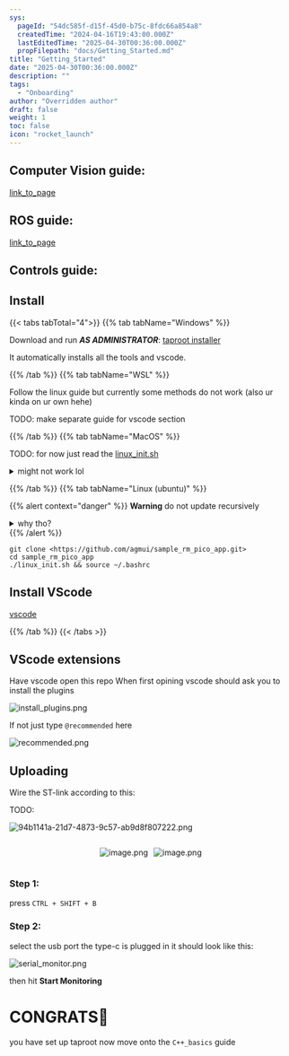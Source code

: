 ```yaml
---
sys:
  pageId: "54dc585f-d15f-45d0-b75c-8fdc66a854a8"
  createdTime: "2024-04-16T19:43:00.000Z"
  lastEditedTime: "2025-04-30T00:36:00.000Z"
  propFilepath: "docs/Getting_Started.md"
title: "Getting_Started"
date: "2025-04-30T00:36:00.000Z"
description: ""
tags:
  - "Onboarding"
author: "Overridden author"
draft: false
weight: 1
toc: false
icon: "rocket_launch"
---
```


## Computer Vision guide:

[link_to_page](86d45bc0-388b-4d26-8848-44f255f73d0e)

## ROS guide:

[link_to_page](3c76c1de-ec8f-46d6-8b0a-294005edc2d5)

## Controls guide:

## Install

{{< tabs tabTotal="4">}}
{{% tab tabName="Windows" %}}

Download and run _**AS ADMINISTRATOR**_: [taproot installer](https://github.com/Thornbots/TeachingFreshies/releases/tag/1.0)

It automatically installs all the tools and vscode.

{{% /tab %}}
{{% tab tabName="WSL" %}}

Follow the linux guide but currently some methods do not work (also ur kinda on ur own hehe)

TODO: make separate guide for vscode section

{{% /tab %}}
{{% tab tabName="MacOS" %}}

TODO: for now just read the [linux_init.sh](https://github.com/agmui/sample_rm_pico_app/blob/main/linux_init.sh)

<details>
<summary>might not work lol</summary>

`brew install libusb pkg-config`

Next install: [vscode](https://code.visualstudio.com/Download)

</details>

{{% /tab %}}
{{% tab tabName="Linux (ubuntu)" %}}

{{% alert context="danger" %}}
**Warning** do not update recursively
<details>
<summary>why tho?</summary>
There are some submodules that may go on for a while (like tinyusb) and I highly
recommend you don't need to get them.
If you want to see what submodules I update just look in `linux_init.sh`
</details>
{{% /alert %}}

```shell
git clone <https://github.com/agmui/sample_rm_pico_app.git>
cd sample_rm_pico_app
./linux_init.sh && source ~/.bashrc
```

## Install VScode

[vscode](https://code.visualstudio.com/Download)

{{% /tab %}}
{{< /tabs >}}

## VScode extensions

Have vscode open this repo
When first opining vscode should ask you to install the plugins

![install_plugins.png](https://prod-files-secure.s3.us-west-2.amazonaws.com/d518164a-d88e-44d1-a4ee-3adb3bd8bce0/89bd30f0-1825-4e77-867b-0a41ce370880/install_plugins.png?X-Amz-Algorithm=AWS4-HMAC-SHA256&X-Amz-Content-Sha256=UNSIGNED-PAYLOAD&X-Amz-Credential=ASIAZI2LB466UN7WSSIS%2F20250507%2Fus-west-2%2Fs3%2Faws4_request&X-Amz-Date=20250507T070926Z&X-Amz-Expires=3600&X-Amz-Security-Token=IQoJb3JpZ2luX2VjEK%2F%2F%2F%2F%2F%2F%2F%2F%2F%2F%2FwEaCXVzLXdlc3QtMiJHMEUCIQDXxhU0VKNjAVKNZkrjaaQsHbjSH8NdOt14Z0ejDlBHggIgNpCfqLwrL%2B7H55Pdwp6w4luTdTBqeaGq0Nc1kIxRr%2Bgq%2FwMIWBAAGgw2Mzc0MjMxODM4MDUiDMSS2mdfcJ7H%2BCmlnCrcAxM4XuFSba%2Bq6ivzZMq6hWhNtNQE1biSJUK2kTXsiv2Xt39bFtp%2BNH4XSkT%2BrKPdcgXp7F5rwe%2F4kKO0iMx%2BWqo38YE6m1Y0l8zGJvYe1Paer1eNC8IujeaSaVVzxC3%2FBA30DcN%2Ba9K182C0bM37MDTkYWj8uaS25d0KvPszG15CGPQ7xJMGRFai1sxCmpZZxZ56HmX6sFvh93u%2BsjpxRlCzkJAQJ9xId0O82c2FMq68AyPVV0VXoha67LpDnj9GsGEaUdvQxnnkm2L%2FV22mEdLj%2BCDDBvK5UdacatVyotr4gvvpaankU2LjsTrXHoSV4UF%2BoNXNE86%2FJ%2BTHMIbdzQJkAQsE8jVnbGjCe8Qa3gQTZY%2FnsRKT9K3HZnwnqWCzsTuMEznWudpEednJVRmgcPHKMX9ktn%2BgWTkrNA3FXORb42bUiU6d9d9X8TsdFAQCaSdpQ6Y83ibYM2Mfr3jeizcOel38LqvlYboAMxgLW5dm3NAI%2FCvjxJrv2LhMRMOTo3BXZe4jgEyvtdEWk3Dm8G%2FHGMGZcmb1YKXJxz7HNcCjERQx%2F4P%2FmNN%2BVeVRUGdySw5ZJf3Eug1z9QJgA%2ByN1zI09h9yfB3Ql4CDga5iVA0rSwmhVE96WueOOokjMLKJ7MAGOqUBaIP%2FAMurGp9mMZ%2BMQoeOwVNnefKZx7seCOYUBAkC%2B5Sg%2F1nP1NN%2F6OJBtFqHZWCSSt8%2FUjn%2FSoge1KOjR3z2y0zrpDtHE2dAf0OVBebZ1SoIG%2BfvJArpTn4i3AUpxyjYMtZs69ubBAr5QxAHvaZulI32OWwYlRMXvbVLwTW9Pqgx2zamuwZ%2FUukNZCGuIuBm%2FtR75eAAOAUfOjWevAr9%2B3LHkt7v&X-Amz-Signature=d5c8b53e8ca3bac403bf25d1c5a7aa47a4923e0dfcedcd733d8babfdbd9dad24&X-Amz-SignedHeaders=host&x-id=GetObject)

If not just type `@recommended` here  

![recommended.png](https://prod-files-secure.s3.us-west-2.amazonaws.com/d518164a-d88e-44d1-a4ee-3adb3bd8bce0/61e661e9-5d85-4dfc-be0d-8d2097a5e793/recommended.png?X-Amz-Algorithm=AWS4-HMAC-SHA256&X-Amz-Content-Sha256=UNSIGNED-PAYLOAD&X-Amz-Credential=ASIAZI2LB466UN7WSSIS%2F20250507%2Fus-west-2%2Fs3%2Faws4_request&X-Amz-Date=20250507T070926Z&X-Amz-Expires=3600&X-Amz-Security-Token=IQoJb3JpZ2luX2VjEK%2F%2F%2F%2F%2F%2F%2F%2F%2F%2F%2FwEaCXVzLXdlc3QtMiJHMEUCIQDXxhU0VKNjAVKNZkrjaaQsHbjSH8NdOt14Z0ejDlBHggIgNpCfqLwrL%2B7H55Pdwp6w4luTdTBqeaGq0Nc1kIxRr%2Bgq%2FwMIWBAAGgw2Mzc0MjMxODM4MDUiDMSS2mdfcJ7H%2BCmlnCrcAxM4XuFSba%2Bq6ivzZMq6hWhNtNQE1biSJUK2kTXsiv2Xt39bFtp%2BNH4XSkT%2BrKPdcgXp7F5rwe%2F4kKO0iMx%2BWqo38YE6m1Y0l8zGJvYe1Paer1eNC8IujeaSaVVzxC3%2FBA30DcN%2Ba9K182C0bM37MDTkYWj8uaS25d0KvPszG15CGPQ7xJMGRFai1sxCmpZZxZ56HmX6sFvh93u%2BsjpxRlCzkJAQJ9xId0O82c2FMq68AyPVV0VXoha67LpDnj9GsGEaUdvQxnnkm2L%2FV22mEdLj%2BCDDBvK5UdacatVyotr4gvvpaankU2LjsTrXHoSV4UF%2BoNXNE86%2FJ%2BTHMIbdzQJkAQsE8jVnbGjCe8Qa3gQTZY%2FnsRKT9K3HZnwnqWCzsTuMEznWudpEednJVRmgcPHKMX9ktn%2BgWTkrNA3FXORb42bUiU6d9d9X8TsdFAQCaSdpQ6Y83ibYM2Mfr3jeizcOel38LqvlYboAMxgLW5dm3NAI%2FCvjxJrv2LhMRMOTo3BXZe4jgEyvtdEWk3Dm8G%2FHGMGZcmb1YKXJxz7HNcCjERQx%2F4P%2FmNN%2BVeVRUGdySw5ZJf3Eug1z9QJgA%2ByN1zI09h9yfB3Ql4CDga5iVA0rSwmhVE96WueOOokjMLKJ7MAGOqUBaIP%2FAMurGp9mMZ%2BMQoeOwVNnefKZx7seCOYUBAkC%2B5Sg%2F1nP1NN%2F6OJBtFqHZWCSSt8%2FUjn%2FSoge1KOjR3z2y0zrpDtHE2dAf0OVBebZ1SoIG%2BfvJArpTn4i3AUpxyjYMtZs69ubBAr5QxAHvaZulI32OWwYlRMXvbVLwTW9Pqgx2zamuwZ%2FUukNZCGuIuBm%2FtR75eAAOAUfOjWevAr9%2B3LHkt7v&X-Amz-Signature=c86eca76f54d2c8693d0b2754f826fb0e24b9282de7916839b53686c0cbe1f65&X-Amz-SignedHeaders=host&x-id=GetObject)

## Uploading

Wire the ST-link according to this:

TODO:

![94b1141a-21d7-4873-9c57-ab9d8f807222.png](https://prod-files-secure.s3.us-west-2.amazonaws.com/d518164a-d88e-44d1-a4ee-3adb3bd8bce0/e5fad17d-ab82-4300-9f4c-505ab4b1202c/94b1141a-21d7-4873-9c57-ab9d8f807222.png?X-Amz-Algorithm=AWS4-HMAC-SHA256&X-Amz-Content-Sha256=UNSIGNED-PAYLOAD&X-Amz-Credential=ASIAZI2LB466UN7WSSIS%2F20250507%2Fus-west-2%2Fs3%2Faws4_request&X-Amz-Date=20250507T070926Z&X-Amz-Expires=3600&X-Amz-Security-Token=IQoJb3JpZ2luX2VjEK%2F%2F%2F%2F%2F%2F%2F%2F%2F%2F%2FwEaCXVzLXdlc3QtMiJHMEUCIQDXxhU0VKNjAVKNZkrjaaQsHbjSH8NdOt14Z0ejDlBHggIgNpCfqLwrL%2B7H55Pdwp6w4luTdTBqeaGq0Nc1kIxRr%2Bgq%2FwMIWBAAGgw2Mzc0MjMxODM4MDUiDMSS2mdfcJ7H%2BCmlnCrcAxM4XuFSba%2Bq6ivzZMq6hWhNtNQE1biSJUK2kTXsiv2Xt39bFtp%2BNH4XSkT%2BrKPdcgXp7F5rwe%2F4kKO0iMx%2BWqo38YE6m1Y0l8zGJvYe1Paer1eNC8IujeaSaVVzxC3%2FBA30DcN%2Ba9K182C0bM37MDTkYWj8uaS25d0KvPszG15CGPQ7xJMGRFai1sxCmpZZxZ56HmX6sFvh93u%2BsjpxRlCzkJAQJ9xId0O82c2FMq68AyPVV0VXoha67LpDnj9GsGEaUdvQxnnkm2L%2FV22mEdLj%2BCDDBvK5UdacatVyotr4gvvpaankU2LjsTrXHoSV4UF%2BoNXNE86%2FJ%2BTHMIbdzQJkAQsE8jVnbGjCe8Qa3gQTZY%2FnsRKT9K3HZnwnqWCzsTuMEznWudpEednJVRmgcPHKMX9ktn%2BgWTkrNA3FXORb42bUiU6d9d9X8TsdFAQCaSdpQ6Y83ibYM2Mfr3jeizcOel38LqvlYboAMxgLW5dm3NAI%2FCvjxJrv2LhMRMOTo3BXZe4jgEyvtdEWk3Dm8G%2FHGMGZcmb1YKXJxz7HNcCjERQx%2F4P%2FmNN%2BVeVRUGdySw5ZJf3Eug1z9QJgA%2ByN1zI09h9yfB3Ql4CDga5iVA0rSwmhVE96WueOOokjMLKJ7MAGOqUBaIP%2FAMurGp9mMZ%2BMQoeOwVNnefKZx7seCOYUBAkC%2B5Sg%2F1nP1NN%2F6OJBtFqHZWCSSt8%2FUjn%2FSoge1KOjR3z2y0zrpDtHE2dAf0OVBebZ1SoIG%2BfvJArpTn4i3AUpxyjYMtZs69ubBAr5QxAHvaZulI32OWwYlRMXvbVLwTW9Pqgx2zamuwZ%2FUukNZCGuIuBm%2FtR75eAAOAUfOjWevAr9%2B3LHkt7v&X-Amz-Signature=7227edc3cfeaef3c88c8dfff40cab93bfcd4f1a824f7562197ed5e1ebb113c01&X-Amz-SignedHeaders=host&x-id=GetObject)

<div style="display: flex;flex-direction: row; column-gap:10px; max-width: 630px;justify-content: center;">
<div>

![image.png](https://prod-files-secure.s3.us-west-2.amazonaws.com/d518164a-d88e-44d1-a4ee-3adb3bd8bce0/210ecb78-1116-4d7b-b9b7-2292f66fa2c2/image.png?X-Amz-Algorithm=AWS4-HMAC-SHA256&X-Amz-Content-Sha256=UNSIGNED-PAYLOAD&X-Amz-Credential=ASIAZI2LB466ZGIHDNRB%2F20250507%2Fus-west-2%2Fs3%2Faws4_request&X-Amz-Date=20250507T070931Z&X-Amz-Expires=3600&X-Amz-Security-Token=IQoJb3JpZ2luX2VjEK%2F%2F%2F%2F%2F%2F%2F%2F%2F%2F%2FwEaCXVzLXdlc3QtMiJHMEUCIQCl0RkaHqjxDYtURMB51BAC8p2hHWrvUCHjKORDDi5QlQIgG%2Bpu6PueOeu51yGL7PNN9Cz0V2U01q09aHCq9P9yr1gq%2FwMIWBAAGgw2Mzc0MjMxODM4MDUiDPo8Ldh5QULioOLmRSrcA7ui27qBlthTlyez5znA5nSvhuxNloZiELpoECVi%2F5q%2FbwwfEIW%2FAM4V64nxbw91nN45j%2BFp8QhwVkL4yWOqQS54i3ZPF5poqNeaDXovcwV8bP%2FCoDwSSK42BPGzt3mDp6yOnoFZRiyJCx%2FwYzAYb295A8vBIBBPAtbPsbQlgA2g9dAQPVIksdV6FqJDLv6eVRmQmOKQ5D4dCvlbfmmN11IFmJKC3gcL6EycdwqKa%2FeSrRNhoFL0EurbmKitFJmR38NW90MLw4VsjZa6MaOghD0DBY%2B2weQ4H2aLW%2FoZ%2FsN9i4w7MZzlvS8PSuIJugUgjlKOhm%2F2SscJipd0pckxFpHqv3mj3%2BbIfAOn5qA3S%2FZUj15ar6NHr3vyI7OuY5XvbTogHSzNaY32gEpn1uWn7EwM3RlwKdr1gHR%2FLjNs%2Bt4gZwlNbb3%2BC6B5I2lTs6cpdp7%2FKWV9RC6AaQYP%2F2ocdt0GkwihnQXiSM0641r1Wg%2Br4GtLlY0KNkiN2A%2B0WBUjOpPN19OPFAqwVwhwIdKmlMv8obAO5fZW8TdkoZXyTfq7t8m5ynTDhTWdJkj6WDY4iO%2BNZhJaR2qJepYEi58UZ0Jv1hlyDrG7xflIrwNbu8dT6lJVv8HPiWZogAArMKqI7MAGOqUBqn9EjtybdBwDl9QAZce%2Fxwt8fXJQYyki%2BvN5cGUb7R%2FiJD5pxju%2Byb%2Btm0NgEnn%2Bp6EJW0CgZvvn4nDTx3URp9wdLtNlLSPthPoCuDu2sLi4a0WkzNTgTJ392t90Kr7aaAEFxjk6AzmaCkGq%2B9ysnRyQeNIbs0Esg3TXRlzC4LIi4Po6rMPAv44TxYLS%2FzG78Wmtbl67gVCuS702wQ8yLlddQHDy&X-Amz-Signature=75cac1880a7b71053771deae066a29fe68823ca19be89e4343af2a5c9bc33c23&X-Amz-SignedHeaders=host&x-id=GetObject)

</div>
<div>

![image.png](https://prod-files-secure.s3.us-west-2.amazonaws.com/d518164a-d88e-44d1-a4ee-3adb3bd8bce0/33a0fd0f-8ca6-4a86-8e09-26e95ded1fff/image.png?X-Amz-Algorithm=AWS4-HMAC-SHA256&X-Amz-Content-Sha256=UNSIGNED-PAYLOAD&X-Amz-Credential=ASIAZI2LB466X4VL2J6E%2F20250507%2Fus-west-2%2Fs3%2Faws4_request&X-Amz-Date=20250507T070933Z&X-Amz-Expires=3600&X-Amz-Security-Token=IQoJb3JpZ2luX2VjEK%2F%2F%2F%2F%2F%2F%2F%2F%2F%2F%2FwEaCXVzLXdlc3QtMiJHMEUCIAGVnUApp8eXk9DlqsCiikVSTPoj9rnWsDT%2B8VwSn%2F3SAiEAoOf3Y1lV3DcCRtvsDLzl59bKHTjbiydIYVlJiN0TVlgq%2FwMIWBAAGgw2Mzc0MjMxODM4MDUiDBNcZzYPzOubz2j3VCrcA%2F3ke5OPrqtUcle4YKn9Ozgn08vPTvo3zGXO0Sh3%2F%2BjorBfkYAiah1a5JiE8Z3UfSBOokOWXnUsVp9fVwEZXPYKM9hcPQiNaa6Oz7VyW9C%2FJnIegQ%2FKgjh9aYh9dSFSO7B45SIHWugw9KdQIuRdLrlJx40UGwBVS6tROWGFd%2FmGKo2Krf9CQmCAoCpuoJxjvZm4%2BI4JJwBY0ib07cUBzO53ZCaMqxYRxGSNAZleliAncS8xXBUh%2B2ic5k%2FXqVhVixblyUC9TBRCWqkUAPbG4MZ8X%2FIotefI2VCzBGdAuxj1LnZ5K3VShTGzqPmJc%2FQ0K82%2BkC4noQjhORBzCWmUBm7e588tgknUimoavMcHq%2Fh%2FV3jIm%2F7Qq4xVzgQWJ9drSl6jlbJyb4bZrRH%2FRxxGpSZtwI%2B2hfHkg6P4WoRjeT4vQb7lnX9kJxMdPHJnwJMlhwF0cerRED3siByNZDyWISzLnlcRYDWc82cHUKCdzNUFe0TGeLNbRKrqu8KfsU8pykUOpnELwziBaekYvVF%2B3duCT7L52Nd3jcbtqfBoS8H8Kc1shHoGeJhW2%2BQhhu%2Fw4XK2xZdvn9kkpz8p7koQLlFqYUE5LTqdc0%2Fs2xq%2BNyizGbj4CQUn5PcEaYxgoMMiI7MAGOqUBz8%2Bhg8%2BJXrP3IUHVI4VopYKzRLBCJLFgA1F4Nqak3wVkoFLiJz3Dv%2BVKpAqE%2BHVi9WbiVy4v2ktIhz2aFOb91gickqRmD46vPl4FV8kldqDS1997Jyv4W8OXugb5%2BZq2wUzcAi1PCj244o7cWN6%2Fo5adPZ5xcdVcnhUOd5T08WyXR3yERPJWBCLPBeETWcb8Und0xdZomHaERS8GomnOMDkWvWf%2B&X-Amz-Signature=cac60a1e9346d18466ef5b21ea6bceffa45127a67494ef99b8cce89e20e7fd88&X-Amz-SignedHeaders=host&x-id=GetObject)

</div>
</div>

### Step 1:

press `CTRL + SHIFT + B`

### Step 2:

select the usb port the type-c is plugged in it should look like this:

![serial_monitor.png](https://prod-files-secure.s3.us-west-2.amazonaws.com/d518164a-d88e-44d1-a4ee-3adb3bd8bce0/f03f4774-05d4-4393-b6a0-d5efb6d315ab/serial_monitor.png?X-Amz-Algorithm=AWS4-HMAC-SHA256&X-Amz-Content-Sha256=UNSIGNED-PAYLOAD&X-Amz-Credential=ASIAZI2LB466UN7WSSIS%2F20250507%2Fus-west-2%2Fs3%2Faws4_request&X-Amz-Date=20250507T070926Z&X-Amz-Expires=3600&X-Amz-Security-Token=IQoJb3JpZ2luX2VjEK%2F%2F%2F%2F%2F%2F%2F%2F%2F%2F%2FwEaCXVzLXdlc3QtMiJHMEUCIQDXxhU0VKNjAVKNZkrjaaQsHbjSH8NdOt14Z0ejDlBHggIgNpCfqLwrL%2B7H55Pdwp6w4luTdTBqeaGq0Nc1kIxRr%2Bgq%2FwMIWBAAGgw2Mzc0MjMxODM4MDUiDMSS2mdfcJ7H%2BCmlnCrcAxM4XuFSba%2Bq6ivzZMq6hWhNtNQE1biSJUK2kTXsiv2Xt39bFtp%2BNH4XSkT%2BrKPdcgXp7F5rwe%2F4kKO0iMx%2BWqo38YE6m1Y0l8zGJvYe1Paer1eNC8IujeaSaVVzxC3%2FBA30DcN%2Ba9K182C0bM37MDTkYWj8uaS25d0KvPszG15CGPQ7xJMGRFai1sxCmpZZxZ56HmX6sFvh93u%2BsjpxRlCzkJAQJ9xId0O82c2FMq68AyPVV0VXoha67LpDnj9GsGEaUdvQxnnkm2L%2FV22mEdLj%2BCDDBvK5UdacatVyotr4gvvpaankU2LjsTrXHoSV4UF%2BoNXNE86%2FJ%2BTHMIbdzQJkAQsE8jVnbGjCe8Qa3gQTZY%2FnsRKT9K3HZnwnqWCzsTuMEznWudpEednJVRmgcPHKMX9ktn%2BgWTkrNA3FXORb42bUiU6d9d9X8TsdFAQCaSdpQ6Y83ibYM2Mfr3jeizcOel38LqvlYboAMxgLW5dm3NAI%2FCvjxJrv2LhMRMOTo3BXZe4jgEyvtdEWk3Dm8G%2FHGMGZcmb1YKXJxz7HNcCjERQx%2F4P%2FmNN%2BVeVRUGdySw5ZJf3Eug1z9QJgA%2ByN1zI09h9yfB3Ql4CDga5iVA0rSwmhVE96WueOOokjMLKJ7MAGOqUBaIP%2FAMurGp9mMZ%2BMQoeOwVNnefKZx7seCOYUBAkC%2B5Sg%2F1nP1NN%2F6OJBtFqHZWCSSt8%2FUjn%2FSoge1KOjR3z2y0zrpDtHE2dAf0OVBebZ1SoIG%2BfvJArpTn4i3AUpxyjYMtZs69ubBAr5QxAHvaZulI32OWwYlRMXvbVLwTW9Pqgx2zamuwZ%2FUukNZCGuIuBm%2FtR75eAAOAUfOjWevAr9%2B3LHkt7v&X-Amz-Signature=0199b92bd1f9e77ba2583cdc762b356db79c89ed16e16af45ab30a23a40470cd&X-Amz-SignedHeaders=host&x-id=GetObject)

then hit **Start Monitoring**

# CONGRATS🎉

you have set up taproot now move onto the `C++_basics` guide
